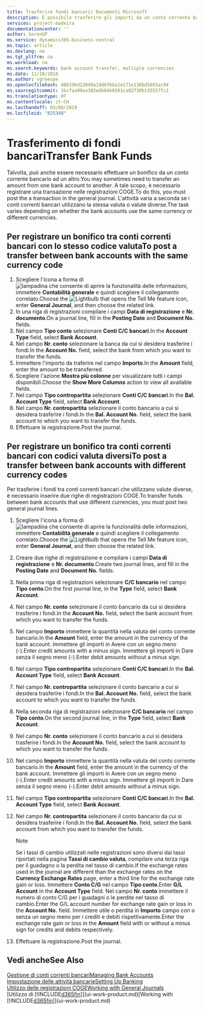 ```yaml
---
title: Trasferire fondi bancari| Documenti Microsoft
description: È possibile trasferire gli importi da un conto corrente bancario a un altro, incluse le valute diverse, tramite la registrazione della transazione nelle registrazioni COGE.
services: project-madeira
documentationcenter: ''
author: SorenGP
ms.service: dynamics365-business-central
ms.topic: article
ms.devlang: na
ms.tgt_pltfrm: na
ms.workload: na
ms.search.keywords: bank account transfer, multiple currencies
ms.date: 11/18/2018
ms.author: sgroespe
ms.openlocfilehash: 486196d228d9a19d6fbba1e171e138bd5693ac94
ms.sourcegitcommit: 1bcfaa99ea302e6b84b8361ca02730b135557fc1
ms.translationtype: HT
ms.contentlocale: it-CH
ms.lasthandoff: 03/08/2019
ms.locfileid: "825348"
---
```

# <a name="transfer-bank-funds"></a><span data-ttu-id="5b117-103">Trasferimento di fondi bancari</span><span class="sxs-lookup"><span data-stu-id="5b117-103">Transfer Bank Funds</span></span>
<span data-ttu-id="5b117-104">Talvolta, può anche essere necessario effettuare un bonifico da un conto corrente bancario ad un altro.</span><span class="sxs-lookup"><span data-stu-id="5b117-104">You may sometimes need to transfer an amount from one bank account to another.</span></span> <span data-ttu-id="5b117-105">A tale scopo, è necessario registrare una transazione nelle registrazioni COGE.</span><span class="sxs-lookup"><span data-stu-id="5b117-105">To do this, you must post the a transaction in the general journal.</span></span> <span data-ttu-id="5b117-106">L'attività varia a seconda se i conti correnti bancari utilizzano la stessa valuta o valute diverse.</span><span class="sxs-lookup"><span data-stu-id="5b117-106">The task varies depending on whether the bank accounts use the same currency or different currencies.</span></span>

## <a name="to-post-a-transfer-between-bank-accounts-with-the-same-currency-code"></a><span data-ttu-id="5b117-107">Per registrare un bonifico tra conti correnti bancari con lo stesso codice valuta</span><span class="sxs-lookup"><span data-stu-id="5b117-107">To post a transfer between bank accounts with the same currency code</span></span>
1. <span data-ttu-id="5b117-108">Scegliere l'icona a forma di ![lampadina che consente di aprire la funzionalità delle informazioni](media/ui-search/search_small.png "Informazioni sull'operazione che si desidera eseguire"), immettere **Contabilità generale** e quindi scegliere il collegamento correlato.</span><span class="sxs-lookup"><span data-stu-id="5b117-108">Choose the ![Lightbulb that opens the Tell Me feature](media/ui-search/search_small.png "Tell me what you want to do") icon, enter **General Journal**, and then choose the related link.</span></span>
2. <span data-ttu-id="5b117-109">In una riga di registrazioni compilare i campi **Data di registrazione** e **Nr. documento**.</span><span class="sxs-lookup"><span data-stu-id="5b117-109">On a journal line, fill in the **Posting Date** and **Document No.** fields.</span></span>
3. <span data-ttu-id="5b117-110">Nel campo **Tipo conto** selezionare **Conti C/C bancari**.</span><span class="sxs-lookup"><span data-stu-id="5b117-110">In the **Account Type** field, select **Bank Account**.</span></span>
4. <span data-ttu-id="5b117-111">Nel campo **Nr. conto** selezionare la banca da cui si desidera trasferire i fondi.</span><span class="sxs-lookup"><span data-stu-id="5b117-111">In the **Account No.** field, select the bank from which you want to transfer the funds.</span></span>
5. <span data-ttu-id="5b117-112">Immettere l'importo da traferire nel campo **Importo**.</span><span class="sxs-lookup"><span data-stu-id="5b117-112">In the **Amount** field, enter the amount to be transferred.</span></span>
6. <span data-ttu-id="5b117-113">Scegliere l'azione **Mostra più colonne** per visualizzare tutti i campi disponibili.</span><span class="sxs-lookup"><span data-stu-id="5b117-113">Choose the **Show More Columns** action to view all available fields.</span></span>
7. <span data-ttu-id="5b117-114">Nel campo **Tipo contropartita** selezionare **Conti C/C bancari**.</span><span class="sxs-lookup"><span data-stu-id="5b117-114">In the **Bal. Account Type** field, select **Bank Account**.</span></span>
8. <span data-ttu-id="5b117-115">Nel campo **Nr. contropartita** selezionare il conto bancario a cui si desidera trasferire i fondi.</span><span class="sxs-lookup"><span data-stu-id="5b117-115">In the **Bal. Account No.** field, select the bank account to which you want to transfer the funds.</span></span>
9. <span data-ttu-id="5b117-116">Effettuare la registrazione.</span><span class="sxs-lookup"><span data-stu-id="5b117-116">Post the journal.</span></span>

## <a name="to-post-a-transfer-between-bank-accounts-with-different-currency-codes"></a><span data-ttu-id="5b117-117">Per registrare un bonifico tra conti correnti bancari con codici valuta diversi</span><span class="sxs-lookup"><span data-stu-id="5b117-117">To post a transfer between bank accounts with different currency codes</span></span>
<span data-ttu-id="5b117-118">Per trasferire i fondi tra conti correnti bancari che utilizzano valute diverse, è necessario inserire due righe di registrazioni COGE.</span><span class="sxs-lookup"><span data-stu-id="5b117-118">To transfer funds between bank accounts that use different currencies, you must post two general journal lines.</span></span>

1. <span data-ttu-id="5b117-119">Scegliere l'icona a forma di ![lampadina che consente di aprire la funzionalità delle informazioni](media/ui-search/search_small.png "Informazioni sull'operazione che si desidera eseguire"), immettere **Contabilità generale** e quindi scegliere il collegamento correlato.</span><span class="sxs-lookup"><span data-stu-id="5b117-119">Choose the ![Lightbulb that opens the Tell Me feature](media/ui-search/search_small.png "Tell me what you want to do") icon, enter **General Journal**, and then choose the related link.</span></span>
2. <span data-ttu-id="5b117-120">Creare due righe di registrazione e compilare i campi **Data di registrazione** e **Nr. documento**.</span><span class="sxs-lookup"><span data-stu-id="5b117-120">Create two journal lines, and fill in the **Posting Date** and **Document No.** fields.</span></span>
3. <span data-ttu-id="5b117-121">Nella prima riga di registrazioni selezionare **C/C bancario** nel campo **Tipo conto**.</span><span class="sxs-lookup"><span data-stu-id="5b117-121">On the first journal line, in the **Type** field, select **Bank Account**.</span></span>
4. <span data-ttu-id="5b117-122">Nel campo **Nr. conto** selezionare il conto bancario da cui si desidera trasferire i fondi.</span><span class="sxs-lookup"><span data-stu-id="5b117-122">In the **Account No.** field, select the bank account from which you want to transfer the funds.</span></span>
5. <span data-ttu-id="5b117-123">Nel campo **Importo** immettere la quantità nella valuta del conto corrente bancario.</span><span class="sxs-lookup"><span data-stu-id="5b117-123">In the **Amount** field, enter the amount in the currency of the bank account.</span></span> <span data-ttu-id="5b117-124">Immettere gli importi in Avere con un segno meno (-).</span><span class="sxs-lookup"><span data-stu-id="5b117-124">Enter credit amounts with a minus sign.</span></span> <span data-ttu-id="5b117-125">Immettere gli importi in Dare senza il segno meno (-).</span><span class="sxs-lookup"><span data-stu-id="5b117-125">Enter debit amounts without a minus sign.</span></span>
6. <span data-ttu-id="5b117-126">Nel campo **Tipo contropartita** selezionare **Conti C/C bancari**.</span><span class="sxs-lookup"><span data-stu-id="5b117-126">In the **Bal. Account Type** field, select **Bank Account**.</span></span>
7. <span data-ttu-id="5b117-127">Nel campo **Nr. contropartita** selezionare il conto bancario a cui si desidera trasferire i fondi.</span><span class="sxs-lookup"><span data-stu-id="5b117-127">In the **Bal. Account No.** field, select the bank account to which you want to transfer the funds.</span></span>
8. <span data-ttu-id="5b117-128">Nella seconda riga di registrazioni selezionare **C/C bancario** nel campo **Tipo conto**.</span><span class="sxs-lookup"><span data-stu-id="5b117-128">On the second journal line, in the **Type** field, select **Bank Account**.</span></span>
9. <span data-ttu-id="5b117-129">Nel campo **Nr. conto** selezionare il conto bancario a cui si desidera trasferire i fondi.</span><span class="sxs-lookup"><span data-stu-id="5b117-129">In the **Account No.** field, select the bank account to which you want to transfer the funds.</span></span>
10. <span data-ttu-id="5b117-130">Nel campo **Importo** immettere la quantità nella valuta del conto corrente bancario.</span><span class="sxs-lookup"><span data-stu-id="5b117-130">In the **Amount** field, enter the amount in the currency of the bank account.</span></span> <span data-ttu-id="5b117-131">Immettere gli importi in Avere con un segno meno (-).</span><span class="sxs-lookup"><span data-stu-id="5b117-131">Enter credit amounts with a minus sign.</span></span> <span data-ttu-id="5b117-132">Immettere gli importi in Dare senza il segno meno (-).</span><span class="sxs-lookup"><span data-stu-id="5b117-132">Enter debit amounts without a minus sign.</span></span>
11. <span data-ttu-id="5b117-133">Nel campo **Tipo contropartita** selezionare **Conti C/C bancari**.</span><span class="sxs-lookup"><span data-stu-id="5b117-133">In the **Bal. Account Type** field, select **Bank Account**.</span></span>  
12. <span data-ttu-id="5b117-134">Nel campo **Nr. contropartita** selezionare il conto bancario da cui si desidera trasferire i fondi.</span><span class="sxs-lookup"><span data-stu-id="5b117-134">In the **Bal. Account No.** field, select the bank account from which you want to transfer the funds.</span></span>

    > [!NOTE]  
    > <span data-ttu-id="5b117-135">Se i tassi di cambio utilizzati nelle registrazioni sono diversi dai tassi riportati nella pagina **Tassi di cambio valuta**, compilare una terza riga per il guadagno o la perdita nel tasso di cambio.</span><span class="sxs-lookup"><span data-stu-id="5b117-135">If the exchange rates used in the journal are different than the exchange rates on the **Currency Exchange Rates** page, enter a third line for the exchange rate gain or loss.</span></span> <span data-ttu-id="5b117-136">Immettere **Conto C/G** nel campo **Tipo conto**.</span><span class="sxs-lookup"><span data-stu-id="5b117-136">Enter **G/L Account** in the **Account Type** field.</span></span> <span data-ttu-id="5b117-137">Nel campo **Nr. conto** immettere il numero di conto C/G per i guadagni o le perdite nel tasso di cambio.</span><span class="sxs-lookup"><span data-stu-id="5b117-137">Enter the G/L account number for exchange rate gain or loss in the **Account No.** field.</span></span> <span data-ttu-id="5b117-138">Immettere utile o perdita in **Importo** campo con o senza un segno meno per i crediti e debiti rispettivamente.</span><span class="sxs-lookup"><span data-stu-id="5b117-138">Enter the exchange rate gain or loss in the **Amount** field with or without a minus sign for credits and debits respectively.</span></span>
13. <span data-ttu-id="5b117-139">Effettuare la registrazione.</span><span class="sxs-lookup"><span data-stu-id="5b117-139">Post the journal.</span></span>

## <a name="see-also"></a><span data-ttu-id="5b117-140">Vedi anche</span><span class="sxs-lookup"><span data-stu-id="5b117-140">See Also</span></span>
[<span data-ttu-id="5b117-141">Gestione di conti correnti bancari</span><span class="sxs-lookup"><span data-stu-id="5b117-141">Managing Bank Accounts</span></span>](bank-manage-bank-accounts.md)  
[<span data-ttu-id="5b117-142">Impostazione delle attività bancarie</span><span class="sxs-lookup"><span data-stu-id="5b117-142">Setting Up Banking</span></span>](bank-setup-banking.md)  
[<span data-ttu-id="5b117-143">Utilizzo delle registrazioni COGE</span><span class="sxs-lookup"><span data-stu-id="5b117-143">Working with General Journals</span></span>](ui-work-general-journals.md)  
<span data-ttu-id="5b117-144">[Utilizzo di [!INCLUDE[d365fin](includes/d365fin_md.md)]](ui-work-product.md)</span><span class="sxs-lookup"><span data-stu-id="5b117-144">[Working with [!INCLUDE[d365fin](includes/d365fin_md.md)]](ui-work-product.md)</span></span>
